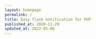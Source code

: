 ```yaml
---
layout: homepage
permalink: /
title: Easy flash notification for PHP
published_at: 2020-11-28
updated_at: 2022-05-08
---
```

